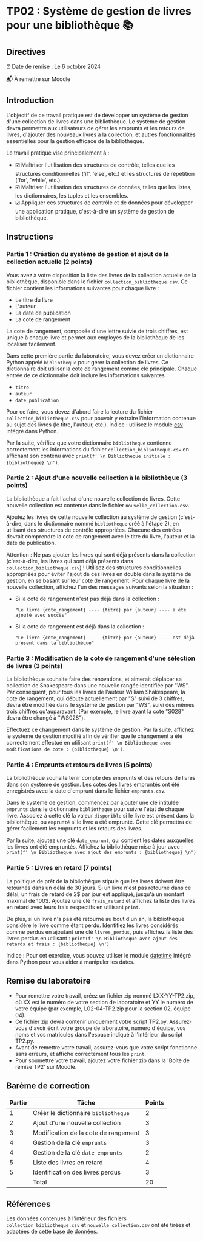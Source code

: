 # TP02 : Système de gestion de livres pour une bibliothèque :books:

## Directives
:alarm_clock: Date de remise : Le 6 octobre 2024

:mailbox_with_mail: À remettre sur Moodle

## Introduction
L'objectif de ce travail pratique est de développer un système de gestion d'une collection de livres dans une bibliothèque. Le système de gestion devra permettre aux utilisateurs de gérer les emprunts et les retours de livres, d'ajouter des nouveaux livres à la collection, et autres fonctionnalités essentielles pour la gestion efficace de la bibliothèque.

Le travail pratique vise principalement à :

- :ballot_box_with_check: Maîtriser l'utilisation des structures de contrôle, telles que les structures conditionnelles ('if', 'else', etc.) et les structures de répétition ('for', 'while', etc.).
- :ballot_box_with_check: Maîtriser l'utilisation des structures de données, telles que les listes, les dictionnaires, les tuples et les ensembles.
- :ballot_box_with_check: Appliquer ces structures de contrôle et de données pour développer une application pratique, c'est-à-dire un système de gestion de bibliothèque.

## Instructions

### Partie 1 : Création du système de gestion et ajout de la collection actuelle (2 points)
Vous avez à votre disposition la liste des livres de la collection actuelle de la bibliothèque, disponible dans le fichier `collection_bibliotheque.csv`. Ce fichier contient les informations suivantes pour chaque livre :
- Le titre du livre
- L'auteur
- La date de publication
- La cote de rangement

La cote de rangement, composée d'une lettre suivie de trois chiffres, est unique à chaque livre et permet aux employés de la bibliothèque de les localiser facilement.

Dans cette première partie du laboratoire, vous devez créer un dictionnaire Python appelé `bibliotheque` pour gérer la collection de livres. Ce dictionnaire doit utiliser la cote de rangement comme clé principale. Chaque entrée de ce dictionnaire doit inclure les informations suivantes :
- `titre`
- `auteur`
- `date_publication`

Pour ce faire, vous devez d'abord faire la lecture du fichier `collection_bibliotheque.csv` pour pouvoir y extraire l'information contenue au sujet des livres (le titre, l'auteur, etc.). Indice : utilisez le module [csv](https://python-adv-web-apps.readthedocs.io/en/latest/csv.html) intégré dans Python. 

Par la suite, vérifiez que votre dictionnaire `bibliotheque` contienne correctement les informations du fichier `collection_bibliotheque.csv` en affichant son contenu avec `print(f' \n Bibliotheque initiale : {bibliotheque} \n')`. 

### Partie 2 : Ajout d'une nouvelle collection à la bibliothèque (3 points)
La bibliothèque a fait l'achat d'une nouvelle collection de livres. Cette nouvelle collection est contenue dans le fichier `nouvelle_collection.csv`. 

Ajoutez les livres de cette nouvelle collection au système de gestion (c'est-à-dire, dans le dictionnaire nommé `bibliotheque` créé à l'étape 2), en utilisant des structures de contrôle appropriées. Chacune des entrées devrait comprendre la cote de rangement avec le titre du livre, l'auteur et la date de publication. 

Attention : Ne pas ajouter les livres qui sont déjà présents dans la collection (c'est-à-dire, les livres qui sont déjà présents dans `collection_bibliotheque.csv`) ! Utilisez des structures conditionnelles appropriées pour éviter l'ajout de ces livres en double dans le système de gestion, en se basant sur leur cote de rangement. Pour chaque livre de la nouvelle collection, affichez l'un des messages suivants selon la situation :

  - Si la cote de rangement n'est pas déjà dans la collection :
      ```
      "Le livre {cote_rangement} ---- {titre} par {auteur} ---- a été ajouté avec succès"
      ```

  - Si la cote de rangement est déjà dans la collection :
      ```
      "Le livre {cote_rangement} ---- {titre} par {auteur} ---- est déjà présent dans la bibliothèque"
      ```

### Partie 3 : Modification de la cote de rangement d'une sélection de livres (3 points)
La bibliothèque souhaite faire des rénovations, et aimerait déplacer sa collection de Shakespeare dans une nouvelle rangée identifiée par "WS". Par conséquent, pour tous les livres de l'auteur William Shakespeare, la cote de rangement, qui débute actuellement par "S" suivi de 3 chiffres, devra être modifiée dans le système de gestion par "WS", suivi des mêmes trois chiffres qu'auparavant. (Par exemple, le livre ayant la cote "S028" devra être changé à "WS028"). 

Effectuez ce changement dans le système de gestion. Par la suite, affichez le système de gestion modifié afin de vérifier que le changement a été correctement effectué en utilisant `print(f' \n Bibliotheque avec modifications de cote : {bibliotheque} \n')`. 

### Partie 4 : Emprunts et retours de livres (5 points)
La bibliothèque souhaite tenir compte des emprunts et des retours de livres dans son système de gestion. Les cotes des livres empruntés ont été enregistrés avec la date d'emprunt dans le fichier `emprunts.csv`. 

Dans le système de gestion, commencez par ajouter une clé intitulée `emprunts` dans le dictionnaire `bibliotheque` pour suivre l'état de chaque livre. Associez à cette clé la valeur `disponible` si le livre est présent dans la bibliothèque, ou `emprunté` si le livre a été emprunté. Cette clé permettra de gérer facilement les emprunts et les retours des livres.

Par la suite, ajoutez une clé `date_emprunt`, qui contient les dates auxquelles les livres ont été empruntés. Affichez la bibliothèque mise à jour avec : `print(f' \n Bibliotheque avec ajout des emprunts : {bibliotheque} \n')`

### Partie 5 : Livres en retard (7 points)
La politique de prêt de la bibliothèque stipule que les livres doivent être retournés dans un délai de 30 jours. Si un livre n'est pas retourné dans ce délai, un frais de retard de 2$ par jour est appliqué, jusqu'à un montant maximal de 100$. Ajoutez une clé `frais_retard` et affichez la liste des livres en retard avec leurs frais respectifs en utilisant `print`.

De plus, si un livre n'a pas été retourné au bout d'un an, la bibliothèque considère le livre comme étant perdu. Identifiez les livres considérés comme perdus en ajoutant une clé `livres_perdus`, puis affichez la liste des livres perdus en utilisant : `print(f' \n Bibliotheque avec ajout des retards et frais : {bibliotheque} \n')`

Indice : Pour cet exercice, vous pouvez utiliser le module [datetime](https://docs.python.org/3/library/datetime.html) intégré dans Python pour vous aider à manipuler les dates. 

## Remise du laboratoire
- Pour remettre votre travail, créez un fichier zip nommé LXX-YY-TP2.zip, où XX est le numéro de votre section de laboratoire et YY le numéro de votre équipe (par exemple, L02-04-TP2.zip pour la section 02, équipe 04).
- Ce fichier zip devra contenir uniquement votre script TP2.py. Assurez-vous d'avoir écrit votre groupe de laboratoire, numéro d'équipe, vos noms et vos matricules dans l'espace indiqué à l'intérieur du script TP2.py. 
- Avant de remettre votre travail, assurez-vous que votre script fonctionne sans erreurs, et affiche correctement tous les `print`. 
- Pour soumettre votre travail, ajoutez votre fichier zip dans la 'Boîte de remise TP2' sur Moodle. 

## Barème de correction
|     Partie    |                 Tâche                 |     Points    |
| ------------- | ------------------------------------- | ------------- |
|       1       | Créer le dictionnaire `bibliotheque`  |       2       |
|       2       | Ajout d'une nouvelle collection       |       3       |
|       3       | Modification de la cote de rangement  |       3       |
|       4       | Gestion de la clé `emprunts`          |       3       |
|       4       | Gestion de la clé `date_emprunts`     |       2       |
|       5       | Liste des livres en retard            |       4       |
|       5       | Identification des livres perdus      |       3       |
|               |                                Total  |       20      |


## Références
Les données contenues à l'intérieur des fichiers `collection_bibliotheque.csv` et `nouvelle_collection.csv` ont été tirées et adaptées de cette [base de données](https://github.com/zygmuntz/goodbooks-10k/tree/master). 
